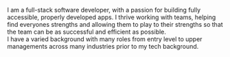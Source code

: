 I am a full-stack software developer, with a passion for building fully accessible, properly developed apps. I thrive working with teams, helping find everyones strengths and allowing them to play to their strengths so that the team can be as successful and efficient as possible.
<br>
I have a varied background with many roles from entry level to upper managements across many industries prior to my tech background.


